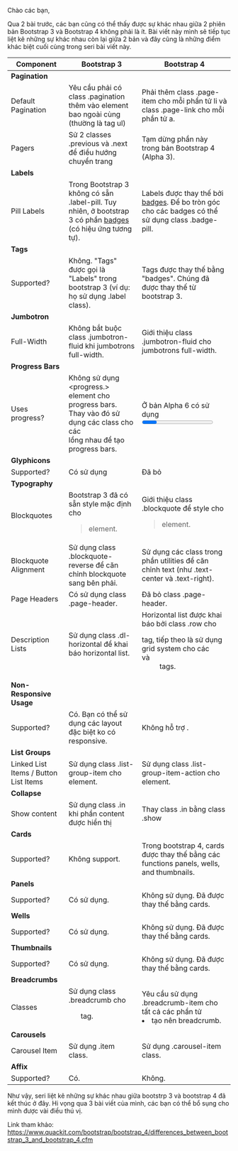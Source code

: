 Chào các bạn,

Qua 2 bài trước, các bạn cũng có thể thấy được sự khác nhau giữa 2 phiên bản Bootstrap 3 và Bootstrap 4 không phải là ít. Bài viết này mình sẽ tiếp tục liệt kê những sự khác nhau còn lại giữa 2 bản và đây cũng là những điểm khác biệt cuối cùng trong seri bài viết này.


| **Component** | **Bootstrap 3** | 	**Bootstrap 4** |
| -------- | -------- | -------- |
|   **Pagination**   |      |      |
|  Default Pagination   |   Yêu cầu phải có class .pagination thêm vào element bao ngoài cùng (thường là tag ul)   |   Phải thêm class .page-item cho mỗi phần tử li  và class .page-link cho mỗi phần tử a.   |
|   Pagers   |  Sử 2 classes .previous và .next để điều hướng chuyển trang |  Tạm dừng phần này trong bản Bootstrap 4 (Alpha 3).    |
|   **Labels**   |      |      |
|  Pill Labels    |  Trong Bootstrap 3 không có sẵn .label-pill. Tuy nhiên, ở bootstrap 3 có phần [badges](https://www.quackit.com/bootstrap/bootstrap_3/tutorial/bootstrap_badges.cfm) (có hiệu ứng tương tự).    |   Labels được thay thế bởi [badges](https://www.quackit.com/bootstrap/bootstrap_4/tutorial/bootstrap_badge.cfm). Để bo tròn góc cho các badges có thể sử dụng class .badge-pill.  |
|    **Tags**  |      |      |
|  Supported?    |   Không.  "Tags" được gọi là "Labels" trong bootstrap 3 (ví dụ: họ sử dụng .label class).   |   Tags được thay thế bằng "badges". Chúng đã được thay thế từ bootstrap 3.  |
|    **Jumbotron**  |      |      |
|   Full-Width   |   Không bắt buộc class .jumbotron-fluid khi jumbotrons full-width.  |   Giới thiệu class .jumbotron-fluid  cho jumbotrons full-width.   |
|    **Progress Bars**  |      |      |
|    Uses progress?  |   Không sử dụng <progress.>  element cho progress bars. Thay vào đó sử dụng các class cho các <div> lồng nhau để tạo  progress bars.  |  Ở bản Alpha 6 có sử dụng <progress> tuy nhiên thời điểm hiện tại đã bỏ. Bootstrap 4 hiện tại lại sử dụng <div> như bootstrap 3.    |
|    **Glyphicons**  |      |      |
|  Supported?   |   Có sử dụng   |  Đã bỏ    |
|   **Typography** |      |      |
|   Blockquotes   |  Bootstrap 3 đã có sẵn style mặc định cho <blockquote> element.  |   Giới thiệu class .blockquote  để style cho <blockquote> element. |
|   Blockquote Alignment   | Sử dụng class .blockquote-reverse để căn chỉnh blockquote sang bên phải.     |  Sử dụng các class trong phần utilities để căn chỉnh text (như .text-center và .text-right).   |
|   Page Headers   |   Có sử dụng class .page-header.   |   Đã bỏ class .page-header.   |
|   Description Lists   |  Sử dụng class .dl-horizontal để khai báo horizontal list.    |   Horizontal list được khai báo bởi class .row cho <dl> tag, tiếp theo là sử dụng grid system cho các <dt> và <dd> tags.  |
|   **Non-Responsive Usage**   |      |      |
|   Supported?   |   Có. Bạn có thể sử dụng các layout đặc biệt ko có responsive.   |   Không hỗ trợ .  |
|   **List Groups**   |      |      |
|    Linked List Items / Button List Items  |   Sử dụng class .list-group-item cho <a> element.  |  Sử dụng class .list-group-item-action cho <a> element.    |
|   **Collapse**   |      |      |
|   Show content   |   Sử dụng class .in khi phần content được hiển thị   |  Thay class .in bằng class .show    |
|    **Cards**  |      |      |
|   Supported?   |  Không support.    |   Trong bootstrap 4, cards được thay thế bằng các functions panels, wells, and thumbnails.   |
|  **Panels**    |      |      |
|   Supported?   |   Có sử dụng.   |  Không sử dụng. Đã được thay thế bằng cards.    |
|    **Wells**  |      |      |
|   Supported?   |   Có sử dụng.   |  Không sử dụng. Đã được thay thế bằng cards.    |
|   **Thumbnails**   |      |      |
| Supported?   |   Có sử dụng.   |  Không sử dụng. Đã được thay thế bằng cards.    |
|  **Breadcrumbs**   |      |      |
|   Classes   |  Sử dụng class .breadcrumb cho <ul> tag.    |   Yêu cầu sử dụng .breadcrumb-item cho tất cả các phần tử <li> tạo nên breadcrumb.   |
|    **Carousels**  |      |      |
|  Carousel Item    |   Sử dụng .item class.   |  Sử dụng .carousel-item class.    |
|    **Affix**  |      |      |
|  Supported?    |   Có.   |   Không.   |

    
Như vậy, seri liệt kê những sự khác nhau giữa bootstrp 3 và bootstrap 4 đã kết thúc ở đây. Hi vọng qua 3 bài viết của mình, các bạn có thể bổ sụng cho mình được vài điều thú vị.
    
Link tham khảo: https://www.quackit.com/bootstrap/bootstrap_4/differences_between_bootstrap_3_and_bootstrap_4.cfm